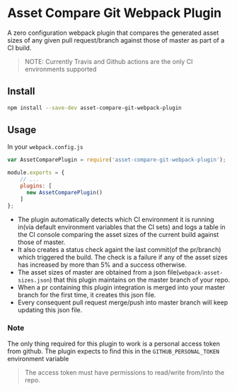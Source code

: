 # Asset Compare Git Webpack Plugin

A zero configuration webpack plugin that compares the generated asset sizes of any given pull request/branch against those of master as part of a CI build.

> NOTE: Currently Travis and Github actions are the only CI environments supported

## Install

```bash
npm install --save-dev asset-compare-git-webpack-plugin
```

## Usage

In your `webpack.config.js`

```javascript
var AssetComparePlugin = require('asset-compare-git-webpack-plugin');

module.exports = {
    // ...
    plugins: [
      new AssetComparePlugin()
    ]
};
```
- The plugin automatically detects which CI environment it is running in(via default environment variables that the CI sets) and logs a table in the CI console comparing the asset sizes of the current build against those of master.
- It also creates a status check againt the last commit(of the pr/branch) which triggered the build. The check is a failure if any of the asset sizes has increased by more than 5% and a success otherwise.
- The asset sizes of master are obtained from a json file(`webpack-asset-sizes.json`) that this plugin maintains on the master branch of your repo.
- When a pr containing this plugin integration is merged into your master branch for the first time, it creates this json file.
- Every consequent pull request merge/push into master branch will keep updating this json file.

### Note

The only thing required for this plugin to work is a personal access token from github.
The plugin expects to find this in the `GITHUB_PERSONAL_TOKEN` environment variable
>The access token must have permissions to read/write from/into the repo.
